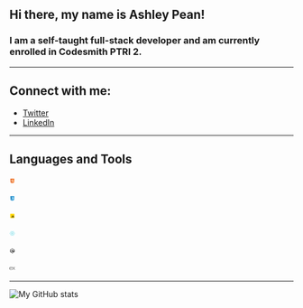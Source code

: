 ## Hi there, my name is Ashley Pean!

### I am a self-taught full-stack developer and am currently enrolled in Codesmith PTRI 2. 

---

## Connect with me: 
- [Twitter](https://twitter.com/12sugarplums)
- [LinkedIn](https://www.linkedin.com/in/ashley-pean/)

---

## Languages and Tools
<img src = "img/html.svg" 
alt = "HTML" 
style = " margin-right: 10px; width: 10px; height: 10px;" />

<img src = "img/css.svg" 
alt = "CSS" 
style = " margin-right: 10px; width: 10px; height: 10px;" />

<img src = "img/javascript.svg" 
alt = "JavaScript" 
style = " margin-right: 10px; width: 10px; height: 10px;" />

<img src = "img/react.svg" 
alt = "React" 
style = " margin-right: 10px; width: 10px; height: 10px;" />

<img src = "img/nodejs.svg" 
alt = "NodeJS" 
style = " margin-right: 10px; width: 10px; height: 10px;" />

<img src = "img/express.svg"
alt = "Express JS"
style = "margin-right: 10px; width: 10px; height: 10px;">

---

![My GitHub stats](https://github-readme-stats.vercel.app/api?username=ashleypean&show_icons=true&hide_border=true&hide=stars&count_private=true&theme=midnight-purple)
